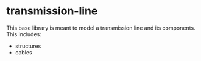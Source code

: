 transmission-line
========================


This base library is meant to model a transmission line and its components. This includes:
  - structures
  - cables
